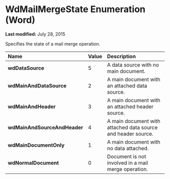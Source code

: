 
# WdMailMergeState Enumeration (Word)

 **Last modified:** July 28, 2015

Specifies the state of a mail merge operation.


|**Name**|**Value**|**Description**|
|:-----|:-----|:-----|
| **wdDataSource**|5|A data source with no main document.|
| **wdMainAndDataSource**|2|A main document with an attached data source.|
| **wdMainAndHeader**|3|A main document with an attached header source.|
| **wdMainAndSourceAndHeader**|4|A main document with attached data source and header source.|
| **wdMainDocumentOnly**|1|A main document with no data attached.|
| **wdNormalDocument**|0|Document is not involved in a mail merge operation.|
